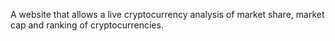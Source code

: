 A website that allows a live cryptocurrency analysis of market share, market cap and ranking of cryptocurrencies.
